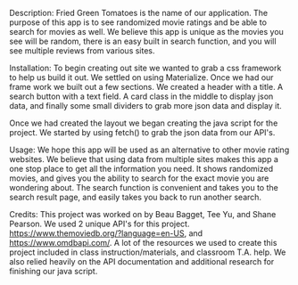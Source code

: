 Description: Fried Green Tomatoes is the name of our application. The purpose of this app is to see randomized movie ratings
and be able to search for movies as well. We believe this app is unique as the movies you see will be random, there is an easy
built in search function, and you will see multiple reviews from various sites. 

Installation: To begin creating out site we wanted to grab a css framework to help us build it out. We settled on using Materialize. 
Once we had our frame work we built out a few sections. We created a header with a title. A search button with a text field. A card class in the middle to display json data, and finally some small dividers to grab more json data and display it. 

<!-- Add Pick of homepage.  -->

Once we had created the layout we began creating the java script for the project. We started by using fetch() to grab the json data from our
API's. 
<!-- Work as a team to add more Java Script Detail -->

<!-- add deployed site link here.  -->
<!-- Will Need Screen Shot of finished project.  -->

Usage: We hope this app will be used as an alternative to other movie rating websites. We believe that using data from multiple sites 
makes this app a one stop place to get all the information you need. It shows randomized movies, and gives you the ability to search 
for the exact movie you are wondering about. The search function is convenient and takes you to the search result page, and easily 
takes you back to run another search. 


Credits: This project was worked on by Beau Bagget, Tee Yu, and Shane Pearson. We used 2 unique API's for this project. https://www.themoviedb.org/?language=en-US, and https://www.omdbapi.com/. A lot of the resources we used to create this project included 
in class instruction/materials, and classroom T.A. help. We also relied heavily on the API documentation and additional research for 
finishing our java script. 